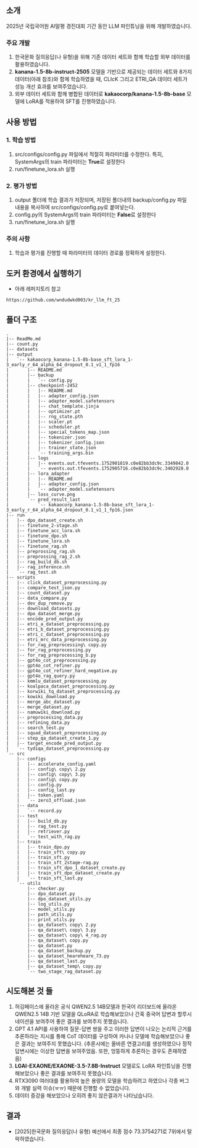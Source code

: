 ## 소개
2025년 국립국어원 AI말평 경진대회 기간 동안 LLM 파인튜닝을 위해 개발하였습니다.

### 주요 개발
1. 한국문화 질의응답(나 유형)을 위해 기존 데이터 세트와 함께 학습할 외부 데이터를 활용하였습니다.
2. **kanana-1.5-8b-instruct-2505** 모델을 기반으로 제공되는 데이터 세트와 8가지 데이터(아래 참조)와 함께 학습하였을 때, CLIcK 그리고 ETRI_QA 데이터 세트가 성능 개선 효과를 보여주었습니다.
3. 외부 데이터 세트와 함께 병합된 데이터로 **kakaocorp/kanana-1.5-8b-base** 모델에 LoRA를 적용하여 SFT를 진행하였습니다.

## 사용 방법
### 1. 학습 방법
1. src/configs/config.py 파일에서 적절히 파라미터를 수정한다. 특히, SystemArgs의 train 파라미터는 **True**로 설정한다
2. run/finetune_lora.sh 실행

### 2. 평가 방법
1. output 폴더에 학습 결과가 저장되며, 저장된 폴더내의 backup/config.py 파일 내용을 복사하여 src/configs/config.py로 붙여넣는다.
2. config.py의 SystemArgs의 train 파라미터는 **False**로 설정한다
3. run/finetune_lora.sh 실행

### 주의 사항
1. 학습과 평가를 진행할 때 파라미터의 데이터 경로를 정확하게 설정한다.

## 도커 환경에서 실행하기
- 아래 레퍼지토리 참고
```
https://github.com/wndudwkd003/kr_llm_ft_25
```

## 폴더 구조
```
.
|-- ReadMe.md
|-- count.py
|-- datasets
|-- output
|   `-- kakaocorp_kanana-1.5-8b-base_sft_lora_1-3_early_r_64_alpha_64_dropout_0.1_v1_1_fp16
|       |-- README.md
|       |-- backup
|       |   `-- config.py
|       |-- checkpoint-2452
|       |   |-- README.md
|       |   |-- adapter_config.json
|       |   |-- adapter_model.safetensors
|       |   |-- chat_template.jinja
|       |   |-- optimizer.pt
|       |   |-- rng_state.pth
|       |   |-- scaler.pt
|       |   |-- scheduler.pt
|       |   |-- special_tokens_map.json
|       |   |-- tokenizer.json
|       |   |-- tokenizer_config.json
|       |   |-- trainer_state.json
|       |   `-- training_args.bin
|       |-- logs
|       |   |-- events.out.tfevents.1752901819.c0e82bb3dc9c.3349842.0
|       |   `-- events.out.tfevents.1752905716.c0e82bb3dc9c.3402928.0
|       |-- lora_adapter
|       |   |-- README.md
|       |   |-- adapter_config.json
|       |   `-- adapter_model.safetensors
|       |-- loss_curve.png
|       `-- pred_result_last
|           `-- kakaocorp_kanana-1.5-8b-base_sft_lora_1-3_early_r_64_alpha_64_dropout_0.1_v1_1_fp16.json
|-- run
|   |-- dpo_dataset_create.sh
|   |-- finetune_2-stage.sh
|   |-- finetune_acc_lora.sh
|   |-- finetune_dpo.sh
|   |-- finetune_lora.sh
|   |-- finetune_rag.sh
|   |-- preprossing_rag.sh
|   |-- preprossing_rag_2.sh
|   |-- rag_build_db.sh
|   |-- rag_inference.sh
|   `-- rag_test.sh
|-- scripts
|   |-- click_dataset_preprocessing.py
|   |-- compare_test_json.py
|   |-- count_dataset.py
|   |-- data_compare.py
|   |-- dev_dup_remove.py
|   |-- download_datasets.py
|   |-- dpo_dataset_merge.py
|   |-- encode_pred_output.py
|   |-- etri_a_dataset_preprocessing.py
|   |-- etri_b_dataset_preprocessing.py
|   |-- etri_c_dataset_preprocessing.py
|   |-- etri_mrc_data_preprocessing.py
|   |-- for_rag_preprocessing\ copy.py
|   |-- for_rag_preprocessing.py
|   |-- for_rag_preprocessing_b.py
|   |-- gpt4o_cot_preprocessing.py
|   |-- gpt4o_cot_refiner.py
|   |-- gpt4o_cot_refiner_hard_negative.py
|   |-- gpt4o_rag_query.py
|   |-- kmmlu_dataset_preprocessing.py
|   |-- koalpaca_dataset_preprocessing.py
|   |-- korwiki_tq_dataset_preprocessing.py
|   |-- kowiki_download.py
|   |-- merge_abc_dataset.py
|   |-- merge_dataset.py
|   |-- namuwiki_download.py
|   |-- preprocessing_data.py
|   |-- refining_data.py
|   |-- search_test.py
|   |-- squad_dataset_preprocessing.py
|   |-- step_qa_dataset_create_1.py
|   |-- target_encode_pred_output.py
|   `-- tydiqa_dataset_preprocessing.py
`-- src
    |-- configs
    |   |-- accelerate_config.yaml
    |   |-- config\ copy\ 2.py
    |   |-- config\ copy\ 3.py
    |   |-- config\ copy.py
    |   |-- config.py
    |   |-- config_last.py
    |   |-- token.yaml
    |   `-- zero3_offload.json
    |-- data
    |   `-- record.py
    |-- test
    |   |-- build_db.py
    |   |-- rag_test.py
    |   |-- retriever.py
    |   `-- test_with_rag.py
    |-- train
    |   |-- train_dpo.py
    |   |-- train_sft\ copy.py
    |   |-- train_sft.py
    |   |-- train_sft_2stage-rag.py
    |   |-- train_sft_dpo_1_dataset_create.py
    |   |-- train_sft_dpo_dataset_create.py
    |   `-- train_sft_last.py
    `-- utils
        |-- checker.py
        |-- dpo_dataset.py
        |-- dpo_dataset_utils.py
        |-- log_utils.py
        |-- model_utils.py
        |-- path_utils.py
        |-- print_utils.py
        |-- qa_dataset\ copy\ 2.py
        |-- qa_dataset\ copy\ 3.py
        |-- qa_dataset\ copy\ 4_rag.py
        |-- qa_dataset\ copy.py
        |-- qa_dataset.py
        |-- qa_dataset_backup.py
        |-- qa_dataset_heareheare_73.py
        |-- qa_dataset_last.py
        |-- qa_dataset_temp\ copy.py
        `-- two_stage_rag_dataset.py
```

## 시도해본 것 들
1. 허깅페이스에 올라온 공식 QWEN2.5 14B모델과 한국어 리더보드에 올라온 QWEN2.5 14B 기반 모델을 QLoRA로 학습해보았으나 간혹 중국어 답변과 할루시네이션을 보여주어 좋은 결과를 보여주지 못했습니다.
2. GPT 4.1 API를 사용하여 질문-답변 쌍을 주고 이러한 답변이 나오는 논리적 근거를 추론하라는 지시를 통해 CoT 데이터를 구성하여 카나나 모델에 학습해보았으나 좋은 결과는 보여주지 못했습니다. (추론시에는 올바른 연결고리를 생성하였으나 정작 답변시에는 이상한 답변을 보여주었음. 또한, 엉뚱하게 추론하는 경우도 존재하였음)
3. **LGAI-EXAONE/EXAONE-3.5-7.8B-Instruct** 모델로도 LoRA 파인튜닝을 진행해보았으나 좋은 결과를 보여주지 못했습니다.
4. RTX3090 여러대를 활용하여 높은 용량의 모델을 학습하려고 하였으나 각종 버그와 개발 실력 이슈(ㅠㅠ) 때문에 진행할 수 없었습니다.
5. 데이터 증강을 해보았으나 오히려 좋지 않은결과가 나타났습니다.


## 결과
- [2025]한국문화 질의응답(나 유형) 예선에서 최종 점수 73.3754271로 7위에서 탈락하였습니다.
